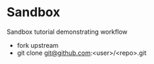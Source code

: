 Sandbox
=======

Sandbox tutorial demonstrating workflow
* fork upstream
* git clone git@github.com:\<user\>/\<repo\>.git

